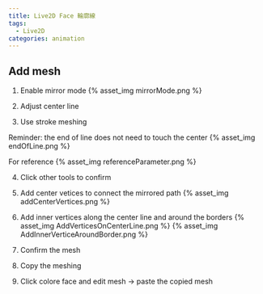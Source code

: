 ```yaml
---
title: Live2D Face 輪廓線
tags:
  - Live2D
categories: animation
---
```


## Add mesh

1. Enable mirror mode
{% asset_img mirrorMode.png %}

2. Adjust center line
3. Use stroke meshing

Reminder: the end of line does not need to touch the center
{% asset_img endOfLine.png %}

For reference
{% asset_img referenceParameter.png %}

4. Click other tools to confirm
5. Add center vetices to connect the mirrored path
{% asset_img addCenterVertices.png %}

6. Add inner vertices along the center line and around the borders
{% asset_img AddVerticesOnCenterLine.png %}
{% asset_img AddInnerVerticeAroundBorder.png %}

7. Confirm the mesh

8. Copy the meshing

9. Click colore face and edit mesh → paste the copied mesh